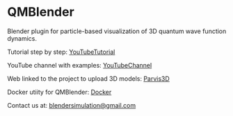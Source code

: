 # QMBlender
Blender plugin for particle-based visualization of 3D quantum wave function dynamics.

Tutorial step by step: [YouTubeTutorial](https://www.youtube.com/watch?v=H1PJO5zv3i8&list=PLVpBKhzOTUP2BOR_x582iPhL2SiFhJcVr)

YouTube channel with examples: [YouTubeChannel](https://www.youtube.com/channel/UC1bxswt_7zr-ZqNy7sGo_Jg)

Web linked to the project to upload 3D models: [Parvis3D](http://www.parvis3d.org.es/)

Docker utiity for QMBlender: [Docker](https://cloud.docker.com/repository/docker/edgarfigueiras/qmblender/general)

Contact us at: blendersimulation@gmail.com
